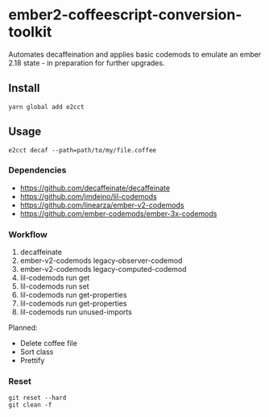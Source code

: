 # ember2-coffeescript-conversion-toolkit

Automates decaffeination and applies basic codemods to emulate an ember 2.18 state - in preparation for further upgrades.

## Install
```
yarn global add e2cct
```

## Usage
```
e2cct decaf --path=path/to/my/file.coffee
```


### Dependencies
* https://github.com/decaffeinate/decaffeinate
* https://github.com/jmdejno/lil-codemods
* https://github.com/linearza/ember-v2-codemods
* https://github.com/ember-codemods/ember-3x-codemods

### Workflow
1. decaffeinate
2. ember-v2-codemods legacy-observer-codemod
3. ember-v2-codemods legacy-computed-codemod
4. lil-codemods run get 
5. lil-codemods run set 
6. lil-codemods run get-properties 
7. lil-codemods run get-properties 
8. lil-codemods run unused-imports 

Planned:
- Delete coffee file
- Sort class
- Prettify

### Reset
```
git reset --hard
git clean -f
```



